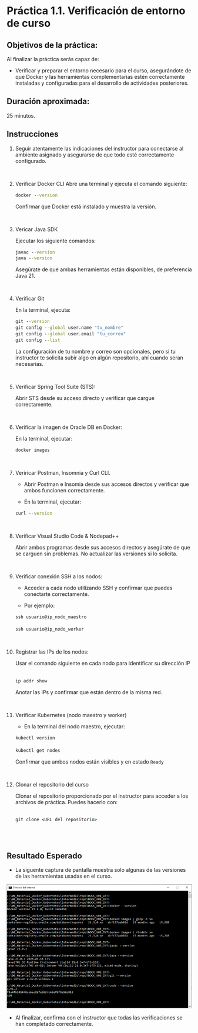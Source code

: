 # Práctica 1.1. Verificación de entorno de curso

## Objetivos de la práctica:
Al finalizar la práctica serás capaz de:

- Verificar y preparar el entorno necesario para el curso, asegurándote de que Docker y las herramientas complementarias estén correctamente instaladas y configuradas para el desarrollo de actividades posteriores.

## Duración aproximada:
25 minutos.

## Instrucciones

1. Seguir atentamente las indicaciones del instructor para conectarse al ambiente asignado y asegurarse de que todo esté correctamente configurado.

<br/>

2. Verificar Docker CLI
    Abre una terminal y ejecuta el comando siguiente:

    ```cmd
    docker --version
    ```

    Confirmar que Docker está instalado y muestra la versión.

<br/>

3. Vericar Java SDK

    Ejecutar los siguiente comandos:

    ```cmd
    javac --version
    java --version
    ```
    Asegúrate de que ambas herramientas están disponibles, de preferencia Java 21.

<br/>

4. Verificar Git

    En la terminal, ejecuta:

    ```cmd
    git --version
    git config --global user.name "tu_nombre"
    git config --global user.email "tu_correo"
    git config --list
    ```
    La configuración de tu nombre y correo son opcionales, pero si tu instructor te solicita subir algo en algún repositorio, ahí cuando seran necesarias.

<br/>

5. Verificar Spring Tool Suite (STS):

    Abrir STS desde su acceso directo y verificar que cargue correctamente.

<br/>

6. Verificar la imagen de Oracle DB en Docker:

    En la terminal, ejecutar:

    ```cmd
    docker images
    ```

<br/>

7. Veriricar Postman, Insomnia y Curl CLI.

    - Abrir Postman e Insomia desde sus accesos directos y verificar que ambos funcionen correctamente.

    - En la terminal, ejecutar:

    ```cmd
    curl --version
    ```

<br/>

8. Verificar Visual Studio Code & Nodepad++

    Abrir ambos programas desde sus accesos directos y asegúrate de que se carguen sin problemas. No actualizar las versiones si lo solicita.

<br/>

9. Verificar conexión SSH a los nodos:

    - Acceder a cada nodo utilizando SSH y confirmar que puedes conectarte correctamente.

    - Por ejemplo:

    ```cmd
    ssh usuario@ip_nodo_maestro

    ssh usuario@ip_nodo_worker
    ```

<br/>

10. Registrar las IPs de los nodos:

    Usar el comando siguiente en cada nodo para identificar su dirección IP

    ```bash

    ip addr show
    ```

    Anotar las IPs y confirmar que están dentro de la misma red.

<br/>

11. Verificar Kubernetes (nodo maestro y worker)

    - En la terminal del nodo maestro, ejecutar:

    ```cmd
    kubectl version

    kubectl get nodes
    ```

    Confirmar que ambos nodos están visibles y en estado `Ready`

<br/>

12. Clonar el repositorio del curso

    Clonar el repositorio proporcionado por el instructor para acceder a los archivos de práctica. Puedes hacerlo con:

    ```cmd

    git clone <URL del repositorio>
    ```

<br/>
<br/>

## Resultado Esperado

- La siguente captura de pantalla muestra solo algunas de las versiones de las herramientas usadas en el curso.

![Tools version](../images/u1_1_1.png)

- Al finalizar, confirma con el instructor que todas las verificaciones se han completado correctamente.
